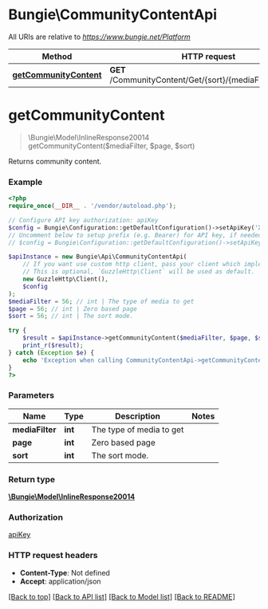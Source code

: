 # Bungie\CommunityContentApi

All URIs are relative to *https://www.bungie.net/Platform*

Method | HTTP request | Description
------------- | ------------- | -------------
[**getCommunityContent**](CommunityContentApi.md#getCommunityContent) | **GET** /CommunityContent/Get/{sort}/{mediaFilter}/{page}/ | 


# **getCommunityContent**
> \Bungie\Model\InlineResponse20014 getCommunityContent($mediaFilter, $page, $sort)



Returns community content.

### Example
```php
<?php
require_once(__DIR__ . '/vendor/autoload.php');

// Configure API key authorization: apiKey
$config = Bungie\Configuration::getDefaultConfiguration()->setApiKey('X-API-Key', 'YOUR_API_KEY');
// Uncomment below to setup prefix (e.g. Bearer) for API key, if needed
// $config = Bungie\Configuration::getDefaultConfiguration()->setApiKeyPrefix('X-API-Key', 'Bearer');

$apiInstance = new Bungie\Api\CommunityContentApi(
    // If you want use custom http client, pass your client which implements `GuzzleHttp\ClientInterface`.
    // This is optional, `GuzzleHttp\Client` will be used as default.
    new GuzzleHttp\Client(),
    $config
);
$mediaFilter = 56; // int | The type of media to get
$page = 56; // int | Zero based page
$sort = 56; // int | The sort mode.

try {
    $result = $apiInstance->getCommunityContent($mediaFilter, $page, $sort);
    print_r($result);
} catch (Exception $e) {
    echo 'Exception when calling CommunityContentApi->getCommunityContent: ', $e->getMessage(), PHP_EOL;
}
?>
```

### Parameters

Name | Type | Description  | Notes
------------- | ------------- | ------------- | -------------
 **mediaFilter** | **int**| The type of media to get |
 **page** | **int**| Zero based page |
 **sort** | **int**| The sort mode. |

### Return type

[**\Bungie\Model\InlineResponse20014**](../Model/InlineResponse20014.md)

### Authorization

[apiKey](../../README.md#apiKey)

### HTTP request headers

 - **Content-Type**: Not defined
 - **Accept**: application/json

[[Back to top]](#) [[Back to API list]](../../README.md#documentation-for-api-endpoints) [[Back to Model list]](../../README.md#documentation-for-models) [[Back to README]](../../README.md)

